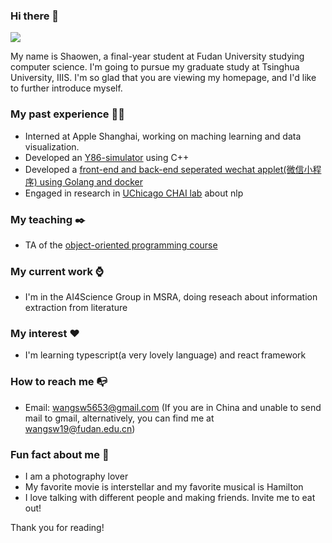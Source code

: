 ### Hi there 👋
<img align="full" src="https://github-readme-stats.vercel.app/api?username=Outsider565&count_private=true&show_icons=true&theme=radical" />


My name is Shaowen, a final-year student at Fudan University studying computer science. I'm going to pursue my graduate study at Tsinghua University, IIIS. I'm so glad that you are viewing my homepage, and I'd like to further introduce myself.

### My past experience 👨‍🎓

- Interned at Apple Shanghai, working on maching learning and data visualization.
- Developed an [Y86-simulator](https://github.com/ZiYang-xie/ICS_Y86) using C++
- Developed a [front-end and back-end seperated wechat applet(微信小程序) using Golang and docker](https://github.com/Outsider565/Database-PJ)
- Engaged in research in [UChicago CHAI lab](https://chicagohai.github.io/) about nlp

### My teaching ✒️

- TA of the [object-oriented programming course](https://outsider565.notion.site/outsider565/2022-7a3c38d0453a4ec7898f4ea2d643fa48)


### My current work ⌚

- I'm in the AI4Science Group in MSRA, doing reseach about information extraction from literature

### My interest ❤️

- I'm learning typescript(a very lovely language) and react framework

### How to reach me 📭

- Email: wangsw5653@gmail.com (If you are in China and unable to send mail to gmail, alternatively, you can find me at wangsw19@fudan.edu.cn)

### Fun fact about me 🤣

- I am a photography lover
- My favorite movie is interstellar and my favorite musical is Hamilton
- I love talking with different people and making friends. Invite me to eat out!

Thank you for reading!





<!--
**Outsider565/Outsider565** is a ✨ _special_ ✨ repository because its `README.md` (this file) appears on your GitHub profile.

Here are some ideas to get you started:

- 🔭 I’m currently working on ...
- 🌱 I’m currently learning ...
- 👯 I’m looking to collaborate on ...
- 🤔 I’m looking for help with ...
- 💬 Ask me about ...
- 📫 How to reach me: ...
- 😄 Pronouns: ...
- ⚡ Fun fact: ...
-->
